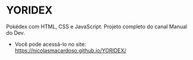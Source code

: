 # YORIDEX
 Pokédex com HTML, CSS e JavaScript. Projeto completo do canal Manual do Dev.
- Você pode acessá-lo no site: https://nicolasmacardoso.github.io/YORIDEX/
